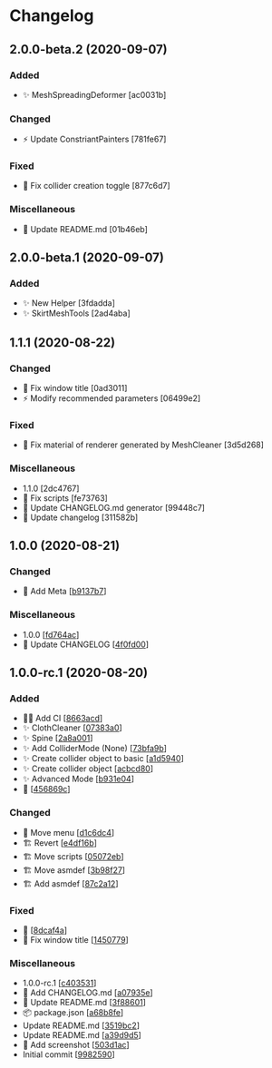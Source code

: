 # Changelog

<a name="2.0.0-beta.2"></a>
## 2.0.0-beta.2 (2020-09-07)

### Added

- ✨ MeshSpreadingDeformer [ac0031b]

### Changed

- ⚡ Update ConstriantPainters [781fe67]

### Fixed

- 🐛 Fix collider creation toggle [877c6d7]

### Miscellaneous

- 📝 Update README.md [01b46eb]


<a name="2.0.0-beta.1"></a>
## 2.0.0-beta.1 (2020-09-07)

### Added

- ✨ New Helper [3fdadda]
- ✨ SkirtMeshTools [2ad4aba]


<a name="1.1.1"></a>
## 1.1.1 (2020-08-22)

### Changed

- 💄 Fix window title [0ad3011]
- ⚡ Modify recommended parameters [06499e2]

### Fixed

- 🐛 Fix material of renderer generated by MeshCleaner [3d5d268]

### Miscellaneous

-  1.1.0 [2dc4767]
- 🔨 Fix scripts [fe73763]
- 📝 Update CHANGELOG.md generator [99448c7]
- 📝 Update changelog [311582b]


<a name="1.0.0"></a>
## 1.0.0 (2020-08-21)

### Changed

- 🍱 Add Meta [[b9137b7](https://github.com/esnya/UnityClothSkirtHelper/commit/b9137b7278ffddc0f5129d541276c5d0e276787f)]

### Miscellaneous

-  1.0.0 [[fd764ac](https://github.com/esnya/UnityClothSkirtHelper/commit/fd764ac87455ba3a09f78dd9a458318ebe11584c)]
- 📝 Update CHANGELOG [[4f0fd00](https://github.com/esnya/UnityClothSkirtHelper/commit/4f0fd00ab71117a2355d0ea3d28c7ecb86415e2e)]


<a name="1.0.0-rc.1"></a>
## 1.0.0-rc.1 (2020-08-20)

### Added

- 👷‍♂️ Add CI [[8663acd](https://github.com/esnya/UnityClothSkirtHelper/commit/8663acd9990cefcac78dbdcdcd08c9ce77dd052c)]
- ✨ ClothCleaner [[07383a0](https://github.com/esnya/UnityClothSkirtHelper/commit/07383a003511ebd9f3739b0c05fc13e8d629a412)]
- ✨ Spine [[2a8a001](https://github.com/esnya/UnityClothSkirtHelper/commit/2a8a0018e0c8dda6636506e270b2bdb0d8993318)]
- ✨ Add ColliderMode (None) [[73bfa9b](https://github.com/esnya/UnityClothSkirtHelper/commit/73bfa9b5f9790267e3fbbf804665ce17c396bea3)]
- ✨ Create collider object to basic [[a1d5940](https://github.com/esnya/UnityClothSkirtHelper/commit/a1d5940793f7846546f5e26fb00b7acf97ed54d8)]
- ✨ Create collider object [[acbcd80](https://github.com/esnya/UnityClothSkirtHelper/commit/acbcd80e38df926675924ce88857cd8cffd22a46)]
- ✨ Advanced Mode [[b931e04](https://github.com/esnya/UnityClothSkirtHelper/commit/b931e0460d8c67dd8a119fc24e2e80bf1a88242b)]
- 🎉  [[456869c](https://github.com/esnya/UnityClothSkirtHelper/commit/456869c36fcf933cb26e2acfe9485d959bedeef2)]

### Changed

- 💄 Move menu [[d1c6dc4](https://github.com/esnya/UnityClothSkirtHelper/commit/d1c6dc4d1dfe39896f6e619413c674cfecb78aa1)]
- 🏗️ Revert [[e4df16b](https://github.com/esnya/UnityClothSkirtHelper/commit/e4df16b4962e34ad9e7c66563ccdfda6af6471fe)]
- 🏗️ Move scripts [[05072eb](https://github.com/esnya/UnityClothSkirtHelper/commit/05072eb5d0db8cfe64bb7711fbff92f8d44ecf79)]
- 🏗️ Move asmdef [[3b98f27](https://github.com/esnya/UnityClothSkirtHelper/commit/3b98f27b8ae64e11c3c6208de725627bb1e75096)]
- 🏗️ Add asmdef [[87c2a12](https://github.com/esnya/UnityClothSkirtHelper/commit/87c2a128c54d39d55ea4e3655b7027fb9a6a7a06)]

### Fixed

- 🐛  [[8dcaf4a](https://github.com/esnya/UnityClothSkirtHelper/commit/8dcaf4a583cfe30e4bec237a4d79e380c7c54865)]
- 🐛 Fix window title [[1450779](https://github.com/esnya/UnityClothSkirtHelper/commit/1450779542845c935437d2b144a2f3db83f75723)]

### Miscellaneous

-  1.0.0-rc.1 [[c403531](https://github.com/esnya/UnityClothSkirtHelper/commit/c40353105714082e3c73b441bf5b713958529478)]
- 📝 Add CHANGELOG.md [[a07935e](https://github.com/esnya/UnityClothSkirtHelper/commit/a07935ef883fd8abf7ff316df8595813c67a3785)]
- 📝 Update README.md [[3f88601](https://github.com/esnya/UnityClothSkirtHelper/commit/3f8860197794d75169c2585177d7a1cfde2d2118)]
- 📦 package.json [[a68b8fe](https://github.com/esnya/UnityClothSkirtHelper/commit/a68b8fefd6d3f168a7340575a9fa5ef02603c7c2)]
-  Update README.md [[3519bc2](https://github.com/esnya/UnityClothSkirtHelper/commit/3519bc278791c0e7bb9988ebb68d14e8bb685725)]
-  Update README.md [[a39d9d5](https://github.com/esnya/UnityClothSkirtHelper/commit/a39d9d5593b9ae641f5299eb3fa6859a63c0f2d9)]
- 📝 Add screenshot [[503d1ac](https://github.com/esnya/UnityClothSkirtHelper/commit/503d1ac486eae9560f61b294fe910cb3f12db620)]
-  Initial commit [[9982590](https://github.com/esnya/UnityClothSkirtHelper/commit/9982590336ecac32c5007d8916f67caf2abaf284)]


